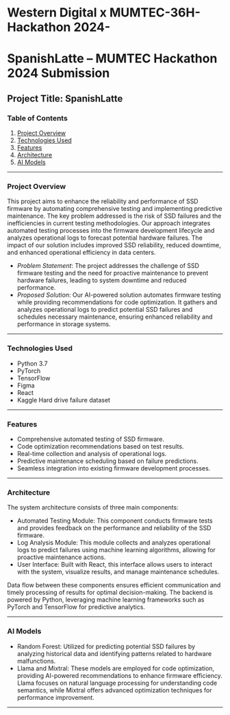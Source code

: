 # Western Digital x MUMTEC-36H-Hackathon 2024-
# SpanishLatte – MUMTEC Hackathon 2024 Submission

## Project Title: SpanishLatte

### Table of Contents
1. [Project Overview](#project-overview)
2. [Technologies Used](#technologies-used)
3. [Features](#features)
4. [Architecture](#architecture)
5. [AI Models](#aimodels)

---

### Project Overview
This project aims to enhance the reliability and performance of SSD firmware by automating comprehensive testing and implementing predictive maintenance. The key problem addressed is the risk of SSD failures and the inefficiencies in current testing methodologies. Our approach integrates automated testing processes into the firmware development lifecycle and analyzes operational logs to forecast potential hardware failures. The impact of our solution includes improved SSD reliability, reduced downtime, and enhanced operational efficiency in data centers.

- *Problem Statement*: The project addresses the challenge of SSD firmware testing and the need for proactive maintenance to prevent hardware failures, leading to system downtime and reduced performance.
- *Proposed Solution*: Our AI-powered solution automates firmware testing while providing recommendations for code optimization. It gathers and analyzes operational logs to predict potential SSD failures and schedules necessary maintenance, ensuring enhanced reliability and performance in storage systems.

---

### Technologies Used

- Python 3.7
- PyTorch
- TensorFlow
- Figma
- React
- Kaggle Hard drive failure dataset

---

### Features
- Comprehensive automated testing of SSD firmware.
- Code optimization recommendations based on test results.
- Real-time collection and analysis of operational logs.
- Predictive maintenance scheduling based on failure predictions.
- Seamless integration into existing firmware development processes.

--- 

### Architecture
The system architecture consists of three main components:
- Automated Testing Module: This component conducts firmware tests and provides feedback on the performance and reliability of the SSD firmware.
- Log Analysis Module: This module collects and analyzes operational logs to predict failures using machine learning algorithms, allowing for proactive maintenance actions.
- User Interface: Built with React, this interface allows users to interact with the system, visualize results, and manage maintenance schedules.

Data flow between these components ensures efficient communication and timely processing of results for optimal decision-making. The backend is powered by Python, leveraging machine learning frameworks such as PyTorch and TensorFlow for predictive analytics.

--- 

### AI Models
- Random Forest: Utilized for predicting potential SSD failures by analyzing historical data and identifying patterns related to hardware malfunctions.
- Llama and Mixtral: These models are employed for code optimization, providing AI-powered recommendations to enhance firmware efficiency. Llama focuses on natural language processing for understanding code semantics, while Mixtral offers advanced optimization techniques for performance improvement.

---
